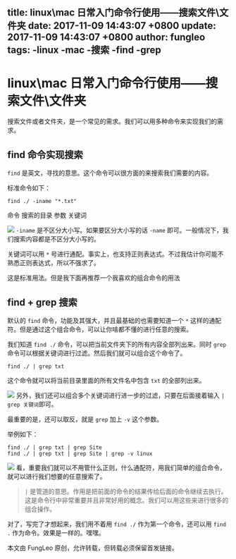 title: linux\mac 日常入门命令行使用——搜索文件\文件夹
date: 2017-11-09 14:43:07 +0800
update: 2017-11-09 14:43:07 +0800
author: fungleo
tags:
    -linux
    -mac
    -搜索
    -find
    -grep
---

# linux\mac 日常入门命令行使用——搜索文件\文件夹

搜索文件或者文件夹，是一个常见的需求。我们可以用多种命令来实现我们的需求。

## find 命令实现搜索

`find` 是英文，寻找的意思。这个命令可以很方面的来搜索我们需要的内容。

标准命令如下：

```
find ./ -iname "*.txt"
```

命令 搜索的目录 参数 关键词

![](https://raw.githubusercontent.com/fengcms/articles/master/image/5f/bda8c5bc740f08cedfe427a06b898a.png)
`-iname` 是不区分大小写。如果要区分大小写的话 `-name` 即可。一般情况下，我们搜索内容都是不区分大小写的。

关键词可以用 `*` 号进行通配。事实上，也支持正则表达式。不过我估计你可能不熟悉正则表达式，所以不强求了。

这是标准用法。但是我下面再推荐一个我喜欢的组合命令的用法

## find + grep 搜索

默认的 `find` 命令，功能及其强大，并且最基础的也需要知道一个 `*` 这样的通配符。但是通过这个组合命令，可以让你啥都不懂的进行任意的搜索。

我们知道 `find ./` 命令，可以把当前文件夹下的所有内容全部列出来。同时 `grep` 命令可以根据关键词进行过滤。然后我们就可以组合这个命令了。

```
find ./ | grep txt
```

这个命令就可以将当前目录里面的所有文件名中包含 `txt` 的全部列出来。

![](https://raw.githubusercontent.com/fengcms/articles/master/image/1a/7de24148953cebd3e60d0cb7530562.png)
另外，我们还可以组合多个关键词进行进一步的过滤，只要在后面接着输入 `| grep 关键词`即可。

最重要的是，还可以取反，就是 `grep` 加上 `-v` 这个参数。

举例如下：

```
find ./ | grep txt | grep Site
find ./ | grep txt | grep Site | grep -v linux
```

![](https://raw.githubusercontent.com/fengcms/articles/master/image/ea/09e6dbbffb3a4e25986217463bb5ce.png)
看，重要我们就可以不用管什么正则，什么通配符，用我们简单的组合命令，就可以进行我们想要的任意搜索了。

> `|` 是管道的意思。作用是把前面的命令的结果传给后面的命令继续去执行。这是命令行中非常重要并且非常好用的概念。我们可以用这些来进行很多的组合操作。

对了，写完了才想起来，我们用不着用 `find ./` 作为第一个命令，还可以用 `find .` 作为命令。效果是一样的。嘿嘿。

本文由 FungLeo 原创，允许转载，但转载必须保留首发链接。


